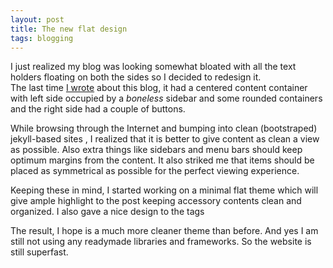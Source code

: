 ```yaml
---
layout: post
title: The new flat design
tags: blogging
---
```


I just realized my blog was looking somewhat bloated with all the text holders floating on both the sides so I decided to redesign it.  
The last time [I wrote](the-theme.html) about this blog, it had a centered content container with left side occupied by a <i>boneless</i> sidebar and some rounded containers and the right side had a couple of buttons.  

While browsing through the Internet and bumping into clean (bootstraped) jekyll-based sites , I realized that it is better to give content as clean a view as possible. Also extra things like sidebars and menu bars should keep optimum margins from the content. It also striked me that items should be placed as symmetrical as possible for the perfect viewing experience.  

Keeping these in mind, I started working on a minimal flat theme which will give ample highlight to the post keeping accessory contents clean and organized. I also gave a nice design to the <span class="button button-tag">tags</span>  

The result, I hope is a much more cleaner theme than before. And yes I am still not using any readymade libraries and frameworks. So the website is still superfast.
